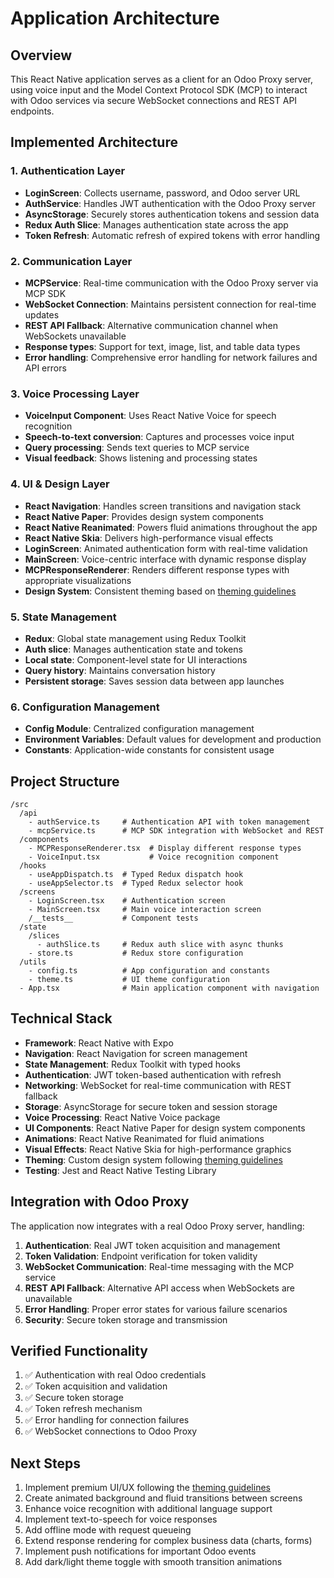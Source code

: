 # Application Architecture

## Overview
This React Native application serves as a client for an Odoo Proxy server, using voice input and the Model Context Protocol SDK (MCP) to interact with Odoo services via secure WebSocket connections and REST API endpoints.

## Implemented Architecture

### 1. Authentication Layer
- **LoginScreen**: Collects username, password, and Odoo server URL
- **AuthService**: Handles JWT authentication with the Odoo Proxy server
- **AsyncStorage**: Securely stores authentication tokens and session data
- **Redux Auth Slice**: Manages authentication state across the app
- **Token Refresh**: Automatic refresh of expired tokens with error handling

### 2. Communication Layer
- **MCPService**: Real-time communication with the Odoo Proxy server via MCP SDK
- **WebSocket Connection**: Maintains persistent connection for real-time updates
- **REST API Fallback**: Alternative communication channel when WebSockets unavailable
- **Response types**: Support for text, image, list, and table data types
- **Error handling**: Comprehensive error handling for network failures and API errors

### 3. Voice Processing Layer
- **VoiceInput Component**: Uses React Native Voice for speech recognition
- **Speech-to-text conversion**: Captures and processes voice input
- **Query processing**: Sends text queries to MCP service
- **Visual feedback**: Shows listening and processing states

### 4. UI & Design Layer
- **React Navigation**: Handles screen transitions and navigation stack
- **React Native Paper**: Provides design system components
- **React Native Reanimated**: Powers fluid animations throughout the app
- **React Native Skia**: Delivers high-performance visual effects
- **LoginScreen**: Animated authentication form with real-time validation
- **MainScreen**: Voice-centric interface with dynamic response display
- **MCPResponseRenderer**: Renders different response types with appropriate visualizations
- **Design System**: Consistent theming based on [theming guidelines](./theming.md)

### 5. State Management
- **Redux**: Global state management using Redux Toolkit
- **Auth slice**: Manages authentication state and tokens
- **Local state**: Component-level state for UI interactions
- **Query history**: Maintains conversation history
- **Persistent storage**: Saves session data between app launches

### 6. Configuration Management
- **Config Module**: Centralized configuration management
- **Environment Variables**: Default values for development and production
- **Constants**: Application-wide constants for consistent usage

## Project Structure
```
/src
  /api
    - authService.ts     # Authentication API with token management
    - mcpService.ts      # MCP SDK integration with WebSocket and REST
  /components
    - MCPResponseRenderer.tsx  # Display different response types
    - VoiceInput.tsx           # Voice recognition component
  /hooks
    - useAppDispatch.ts  # Typed Redux dispatch hook
    - useAppSelector.ts  # Typed Redux selector hook
  /screens
    - LoginScreen.tsx    # Authentication screen
    - MainScreen.tsx     # Main voice interaction screen
    /__tests__           # Component tests
  /state
    /slices
      - authSlice.ts     # Redux auth slice with async thunks
    - store.ts           # Redux store configuration
  /utils
    - config.ts          # App configuration and constants
    - theme.ts           # UI theme configuration
  - App.tsx              # Main application component with navigation
```

## Technical Stack

- **Framework**: React Native with Expo
- **Navigation**: React Navigation for screen management
- **State Management**: Redux Toolkit with typed hooks
- **Authentication**: JWT token-based authentication with refresh
- **Networking**: WebSocket for real-time communication with REST fallback
- **Storage**: AsyncStorage for secure token and session storage
- **Voice Processing**: React Native Voice package
- **UI Components**: React Native Paper for design system components
- **Animations**: React Native Reanimated for fluid animations
- **Visual Effects**: React Native Skia for high-performance graphics
- **Theming**: Custom design system following [theming guidelines](./theming.md)
- **Testing**: Jest and React Native Testing Library

## Integration with Odoo Proxy

The application now integrates with a real Odoo Proxy server, handling:

1. **Authentication**: Real JWT token acquisition and management
2. **Token Validation**: Endpoint verification for token validity
3. **WebSocket Communication**: Real-time messaging with the MCP service
4. **REST API Fallback**: Alternative API access when WebSockets are unavailable
5. **Error Handling**: Proper error states for various failure scenarios
6. **Security**: Secure token storage and transmission

## Verified Functionality

1. ✅ Authentication with real Odoo credentials
2. ✅ Token acquisition and validation
3. ✅ Secure token storage
4. ✅ Token refresh mechanism
5. ✅ Error handling for connection failures
6. ✅ WebSocket connections to Odoo Proxy

## Next Steps
1. Implement premium UI/UX following the [theming guidelines](./theming.md)
2. Create animated background and fluid transitions between screens
3. Enhance voice recognition with additional language support
4. Implement text-to-speech for voice responses
5. Add offline mode with request queueing
6. Extend response rendering for complex business data (charts, forms)
7. Implement push notifications for important Odoo events
8. Add dark/light theme toggle with smooth transition animations